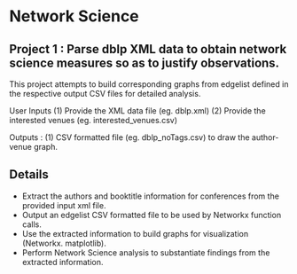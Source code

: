 # Network Science
## Project 1 : Parse dblp XML data to obtain network science measures so as to justify observations.
This project attempts to build corresponding graphs from edgelist defined in the respective output CSV files for detailed analysis. 

User Inputs
(1) Provide the XML data file (eg. dblp.xml)
(2) Provide the interested venues (eg. interested_venues.csv)

Outputs :
(1) CSV formatted file (eg. dblp_noTags.csv) to draw the author-venue graph.

## Details
- Extract the authors and booktitle information for conferences from the provided input xml file.
- Output an edgelist CSV formatted file to be used by Networkx function calls.
- Use the extracted information to build graphs for visualization (Networkx. matplotlib).
- Perform Network Science analysis to substantiate findings from the extracted information. 
